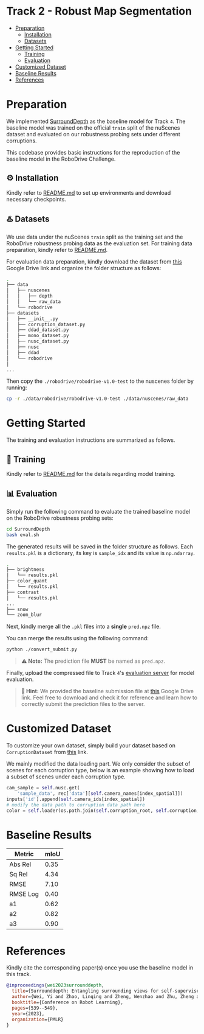 # Track 2 - Robust Map Segmentation

- [Preparation](#preparation)
  - [Installation](#gear-installation)
  - [Datasets](#hotsprings-datasets)
- [Getting Started](#getting-started)
  - [Training](#rocket-training)
  - [Evaluation](#bar_chart-evaluation)
- [Customized Dataset](#customized-dataset)
- [Baseline Results](#baseline-results)
- [References](#references)


# Preparation

We implemented [SurroundDepth](https://proceedings.mlr.press/v205/wei23a.html) as the baseline model for Track `4`. The baseline model was trained on the official `train` split of the nuScenes dataset and evaluated on our robustness probing sets under different corruptions.

This codebase provides basic instructions for the reproduction of the baseline model in the RoboDrive Challenge.


## :gear: Installation

Kindly refer to [README.md](SurroundDepth/README.md) to set up environments and download necessary checkpoints.

## :hotsprings: Datasets

We use data under the nuScenes `train` split as the training set and the RoboDrive robustness probing data as the evaluation set. For training data preparation, kindly refer to [README.md](SurroundDepth/README.md). 

For evaluation data preparation, kindly download the dataset from [this](https://drive.google.com/file/d/1FEiBlX9SV69DEaHVfpKcWjkTZQAVSfvw/view?usp=drive_link) Google Drive link and organize the folder structure as follows:

```bash
.
├── data
│   ├── nuscenes
│   │   ├── depth
│   │   └── raw_data
│   └── robodrive
├── datasets
│   ├── __init__.py
│   ├── corruption_dataset.py
│   ├── ddad_dataset.py
│   ├── mono_dataset.py
│   ├── nusc_dataset.py
│   ├── nusc
│   ├── ddad
│   └── robodrive
│
...
```

Then copy the `./robodrive/robodrive-v1.0-test` to the nuscenes folder by running:
```bash
cp -r ./data/robodrive/robodrive-v1.0-test ./data/nuscenes/raw_data
```


# Getting Started

The training and evaluation instructions are summarized as follows.

## :rocket: Training

Kindly refer to [README.md](SurroundDepth/README.md) for the details regarding model training.


## :bar_chart: Evaluation

Simply run the following command to evaluate the trained baseline model on the RoboDrive robustness probing sets:

```bash
cd SurroundDepth
bash eval.sh
```

The generated results will be saved in the folder structure as follows. Each `results.pkl` is a dictionary, its key is `sample_idx` and its value is `np.ndarray`.

```bash
.
├── brightness
│   └── results.pkl
├── color_quant
│   └── results.pkl
├── contrast
│   └── results.pkl
...
├── snow
└── zoom_blur
```

Next, kindly merge all the `.pkl` files into a **single** `pred.npz` file.

You can merge the results using the following command:
```bash
python ./convert_submit.py
```
> **:warning: Note:** The prediction file **MUST** be named as `pred.npz`.

Finally, upload the compressed file to Track `4`'s [evaluation server](https://codalab.lisn.upsaclay.fr/competitions/17226) for model evaluation.

> **:blue_car: Hint:** We provided the baseline submission file at [this](https://drive.google.com/drive/folders/1oEDgaBdmkXN3dv45fbvnzdo9Gw20PXk-?usp=sharing) Google Drive link. Feel free to download and check it for reference and learn how to correctly submit the prediction files to the server.


# Customized Dataset

To customize your own dataset, simply build your dataset based on `CorruptionDataset` from [this](SurroundDepth/datasets/corruption_dataset.py) link.

We mainly modified the data loading part. We only consider the subset of scenes for each corruption type, below is an example showing how to load a subset of scenes under each corruption type.


```python
cam_sample = self.nusc.get(
    'sample_data', rec['data'][self.camera_names[index_spatial]])
inputs['id'].append(self.camera_ids[index_spatial])
# modify the data path to corruption data path here
color = self.loader(os.path.join(self.corruption_root, self.corruption, cam_sample['filename']))
```


# Baseline Results

| Metric            | mIoU  |
| ----------------- | ----- |
| Abs Rel           | 0.35 |
| Sq Rel            | 4.34 |
| RMSE              | 7.10 |
| RMSE Log          | 0.40 |
| a1                | 0.62 |
| a2                | 0.82 |
| a3                | 0.90 |


# References

Kindly cite the corresponding paper(s) once you use the baseline model in this track.
```bibtex
@inproceedings{wei2023surrounddepth,
  title={Surrounddepth: Entangling surrounding views for self-supervised multi-camera depth estimation},
  author={Wei, Yi and Zhao, Linqing and Zheng, Wenzhao and Zhu, Zheng and Rao, Yongming and Huang, Guan and Lu, Jiwen and Zhou, Jie},
  booktitle={Conference on Robot Learning},
  pages={539--549},
  year={2023},
  organization={PMLR}
}
```
